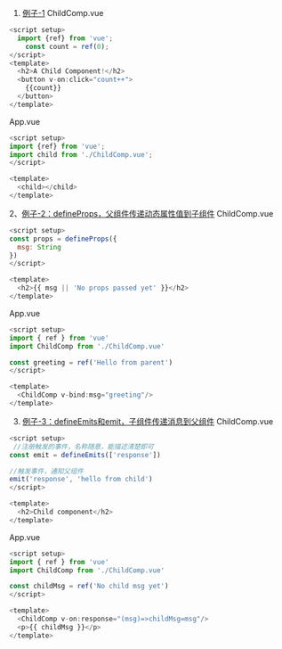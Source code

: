 1. [例子-1](https://cn.vuejs.org/tutorial/#step-11)
ChildComp.vue
```js
<script setup>
  import {ref} from 'vue';
	const count = ref(0);
</script>
<template>
  <h2>A Child Component!</h2>
  <button v-on:click="count++">
    {{count}}
  </button>
</template>
```

App.vue
```js
<script setup>
import {ref} from 'vue';
import child from './ChildComp.vue';
</script>

<template>
  <child></child>
</template>
```

2、[例子-2：defineProps，父组件传递动态属性值到子组件](https://cn.vuejs.org/tutorial/#step-12)
ChildComp.vue
```js
<script setup>
const props = defineProps({
  msg: String
})
</script>

<template>
  <h2>{{ msg || 'No props passed yet' }}</h2>
</template>
```

App.vue
```js
<script setup>
import { ref } from 'vue'
import ChildComp from './ChildComp.vue'

const greeting = ref('Hello from parent')
</script>

<template>
  <ChildComp v-bind:msg="greeting"/>
</template>
```

3. [例子-3：defineEmits和emit，子组件传递消息到父组件]()
ChildComp.vue
```js
<script setup>
 //注册触发的事件，名称随意，能描述清楚即可
const emit = defineEmits(['response'])

//触发事件，通知父组件
emit('response', 'hello from child')
</script>

<template>
  <h2>Child component</h2>
</template>
```

App.vue
```js
<script setup>
import { ref } from 'vue'
import ChildComp from './ChildComp.vue'

const childMsg = ref('No child msg yet')
</script>

<template>
  <ChildComp v-on:response="(msg)=>childMsg=msg"/>
  <p>{{ childMsg }}</p>
</template>
```